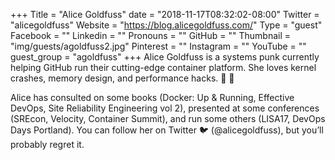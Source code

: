 +++
Title = "Alice Goldfuss"
date = "2018-11-17T08:32:02-08:00"
Twitter = "alicegoldfuss"
Website = "https://blog.alicegoldfuss.com/"
Type = "guest"
Facebook = ""
Linkedin = ""
Pronouns = ""
GitHub = ""
Thumbnail = "img/guests/agoldfuss2.jpg"
Pinterest = ""
Instagram = ""
YouTube = ""
guest_group = "agoldfuss"
+++
Alice Goldfuss is a systems punk currently helping GitHub run their cutting-edge container platform. She loves kernel crashes, memory design, and performance hacks. 🌈 💾 

Alice has consulted on some books (Docker: Up & Running, Effective DevOps, Site Reliability Engineering vol 2), presented at some conferences (SREcon, Velocity, Container Summit), and run some others (LISA17, DevOps Days Portland). You can follow her on Twitter 🐦 (@alicegoldfuss), but you’ll probably regret it.
